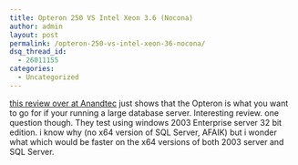 ```yaml
---
title: Opteron 250 VS Intel Xeon 3.6 (Nocona)
author: admin
layout: post
permalink: /opteron-250-vs-intel-xeon-36-nocona/
dsq_thread_id:
  - 26011155
categories:
  - Uncategorized
---
```

[this review over at Anandtec][1] just shows that the Opteron is what you want to go for if your running a large database server. Interesting review. one question though. They test using windows 2003 Enterprise server 32 bit edition. i know why (no x64 version of SQL Server, AFAIK) but i wonder what which would be faster on the x64 versions of both 2003 server and SQL Server.

 [1]: http://www.anandtech.com/IT/showdoc.aspx?i=2205